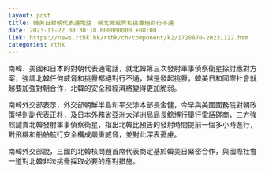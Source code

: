```yaml
---
layout: post
title: 韓美日對朝代表通電話　稱北韓威脅和挑釁絕對行不通
date: 2023-11-22 08:30:18.000000000 +08:00
link: https://news.rthk.hk/rthk/ch/component/k2/1728870-20231122.htm
categories: rthk
---
```


南韓、美國和日本的對朝代表通電話，就北韓第三次發射軍事偵察衛星探討應對方案，強調北韓任何威脅和挑釁都絕對行不通，越是發起挑釁，韓美日和國際社會就越要加強對朝合作，北韓的安全和經濟將變得更加脆弱。

南韓外交部表示，外交部朝鮮半島和平交涉本部長金健，今早與美國國務院對朝政策特別副代表正朴，及日本外務省亞洲大洋洲局局長鯰博行舉行電話磋商，三方強烈譴責北韓發射軍事偵察衛星，指出北韓比預告的發射時間提前一個多小時進行，對飛機和船舶航行安全構成嚴重威脅，並對此深表憂慮。

南韓外交部說，三國的北韓核問題首席代表商定基於韓美日緊密合作，與國際社會一道對北韓非法挑釁採取必要的應對措施。
